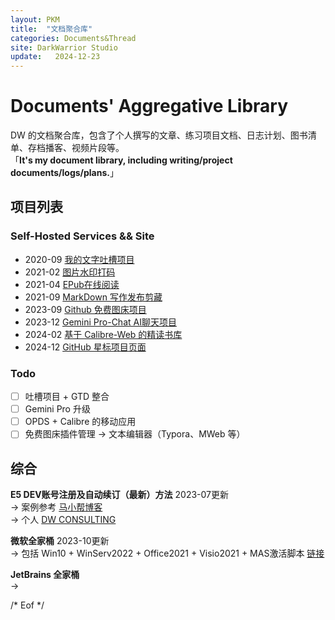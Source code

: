 ```yaml
---
layout: PKM
title:  "文档聚合库"
categories: Documents&Thread
site: DarkWarrior Studio
update:   2024-12-23
---
```


# Documents' Aggregative Library

DW 的文档聚合库，包含了个人撰写的文章、练习项目文档、日志计划、图书清单、存档播客、视频片段等。           
「__It's my document library, including writing/project documents/logs/plans.__」   

## 项目列表

### Self-Hosted Services && Site  
 *  2020-09  [我的文字吐槽项目](https://darkwarrior2025.xyz/wodebibi)    
 *  2021-02  [图片水印打码](https://darkwarrior2025.xyz/picwatermark)    
 *  2021-04  [EPub在线阅读](https://darkwarrior2025.xyz/epubreader)    
 *  2021-09  [MarkDown 写作发布剪藏](https://5icruise.gitlab.io/i-cruise-news)    
 *  2023-09  [Github 免费图床项目](https://picx.darkwarrior2025.xyz/)    
 *  2023-12  [Gemini Pro-Chat AI聊天项目](https://chat.darkwarrior2025.xyz/)    
 *  2024-02  [基于 Calibre-Web 的精读书库](http://服务器IP:8083 "自费云主机搭建")    
 *  2024-12  [GitHub 星标项目页面](https://mygstar.darkwarrior2025.xyz/)    

### Todo

 - [ ] 吐槽项目 + GTD 整合
 - [ ] Gemini Pro 升级  
 - [ ] OPDS + Calibre 的移动应用
 - [ ] 免费图床插件管理 → 文本编辑器（Typora、MWeb 等）

## 综合

**E5 DEV账号注册及自动续订（最新）方法**   2023-07更新    
  →  案例参考 [马小帮博客](https://www.maxiaobang.com/9794.html)    
  →  个人 [DW CONSULTING](https://icruiseinfo.onmicrosoft.com)

**微软全家桶**    2023-10更新     
  →  包括 Win10 + WinServ2022 + Office2021 + Visio2021 + MAS激活脚本 [链接](https://pan.baidu.com/s/1Efb59sc94Rat78TZRZMgww?pwd=2233)    

**JetBrains 全家桶**    
  →  
  

/* Eof */

